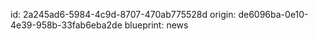 id: 2a245ad6-5984-4c9d-8707-470ab775528d
origin: de6096ba-0e10-4e39-958b-33fab6eba2de
blueprint: news
